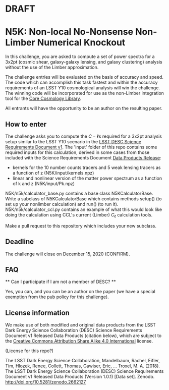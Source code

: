 # DRAFT

# N5K: Non-local No-Nonsense Non-Limber Numerical Knockout

In this challenge, you are asked to compute a set of power spectra for a 3x2pt (cosmic shear, galaxy-galaxy lensing, and galaxy clustering) analysis without the use of the Limber approximation.

The challenge entries will be evaluated on the basis of accuracy and speed. The code which can accomplish this task fastest and within the accuracy requirements of an LSST Y10 cosmological analysis will win the challenge. The winning code will be incorporated for use as the non-Limber integration tool for the [Core Cosmology Library](https://github.com/LSSTDESC/CCL/).

All entrants will have the opportunity to be an author on the resulting paper.

## How to enter

The challenge asks you to compute the $C-\ell$s required for a 3x2pt analysis setup similar to the LSST Y10 scenario in the [LSST DESC Science Requirements Document v1](https://arxiv.org/pdf/1809.01669.pdf). The 'input' folder of this repo contains some required inputs for this calculation, derived in some cases from those included with the Science Requirements Document [Data Products Release](https://zenodo.org/record/2662127#.X2NtDobTWEA):
- kernels for the 10 number counts tracers and 5 weak lensing tracers as a function of z  (N5K/input/kernels.npz)
- linear and nonlinear version of the matter power spectrum as a function of k and z (N5K/input/Pk.npz)

N5K/n5k/calculator\_base.py contains a base class N5KCalculatorBase. Write a subclass of N5KCalculatorBase which contains methods setup() (to set up your nonlimber calculation) and run() (to run it). N5K/n5k/calculator\_ccl.py contains an example of what this would look like doing the calculation using CCL's current (Limber) $C_\ell$ calculation tools.

Make a pull request to this repository which includes your new subclass. 

## Deadline

The challenge will close on December 15, 2020 (CONFIRM).

## FAQ

** Can I participate if I am not a member of DESC? **

Yes, you can, and you can be an author on the paper (we have a special exemption from the pub policy for this challenge).

## License information

We make use of both modified and original data products from the LSST Dark Energy Science Collaboration (DESC) Science Requirements Document v1 Released Data Products (citation below), which are subject to the [Creative Commons Attribution Share Alike 4.0 International](https://creativecommons.org/licenses/by-sa/4.0/legalcode) license.

(License for this repo?)

The LSST Dark Energy Science Collaboration, Mandelbaum, Rachel, Eifler, Tim, Hlozek, Renee, Collett, Thomas, Gawiser, Eric, … Troxel, M. A. (2018). The LSST Dark Energy Science Collaboration (DESC) Science Requirements Document v1 Released Data Products (Version 1.0.1) [Data set]. Zenodo. http://doi.org/10.5281/zenodo.2662127

